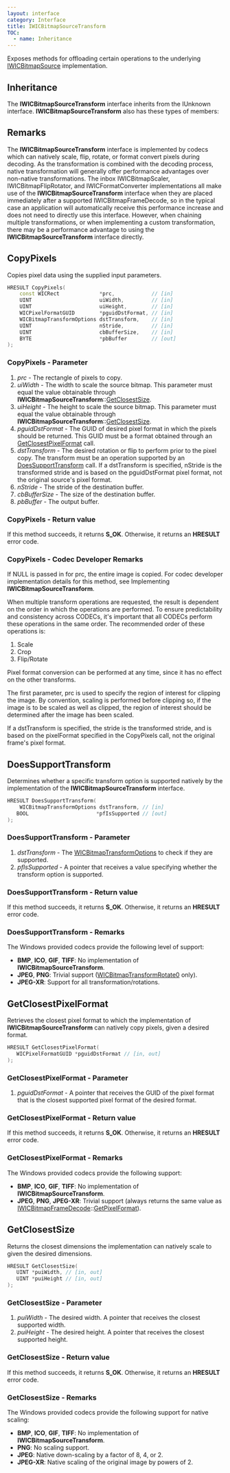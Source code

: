 ```yaml
---
layout: interface
category: Interface
title: IWICBitmapSourceTransform
TOC:
  - name: Inheritance
---
```


Exposes methods for offloading certain operations to the underlying [IWICBitmapSource][wbs] implementation.

[wbs]: IWICBitmapSource

## Inheritance

The **IWICBitmapSourceTransform** interface inherits from the IUnknown interface. **IWICBitmapSourceTransform** also has these types of members:

## Remarks

The **IWICBitmapSourceTransform** interface is implemented by codecs which can natively scale, flip, rotate, or format convert pixels during decoding. As the transformation is combined with the decoding process, native transformation will generally offer performance advantages over non-native transformations. The inbox IWICBitmapScaler, IWICBitmapFlipRotator, and IWICFormatConverter implementations all make use of the **IWICBitmapSourceTransform** interface when they are placed immediately after a supported IWICBitmapFrameDecode, so in the typical case an application will automatically receive this performance increase and does not need to directly use this interface. However, when chaining multiple transformations, or when implementing a custom transformation, there may be a performance advantage to using the **IWICBitmapSourceTransform** interface directly.

## CopyPixels

Copies pixel data using the supplied input parameters.

```cpp
HRESULT CopyPixels(
    const WICRect             *prc,            // [in]
    UINT                      uiWidth,         // [in]
    UINT                      uiHeight,        // [in]
    WICPixelFormatGUID        *pguidDstFormat, // [in]
    WICBitmapTransformOptions dstTransform,    // [in]
    UINT                      nStride,         // [in]
    UINT                      cbBufferSize,    // [in]
    BYTE                      *pbBuffer        // [out]
);
```

### CopyPixels - Parameter

[gcs]: #getclosestsize
[gcpf]: #getclosestpixelformat
[dst]: #doessupporttransform

1. _prc_ - The rectangle of pixels to copy.
2. _uiWidth_ - The width to scale the source bitmap.
   This parameter must equal the value obtainable through **IWICBitmapSourceTransform**::[GetClosestSize][gcs].
3. _uiHeight_ - The height to scale the source bitmap.
   This parameter must equal the value obtainable through **IWICBitmapSourceTransform**::[GetClosestSize][gcs].
4. _pguidDstFormat_ - The GUID of desired pixel format in which the pixels should be returned.
   This GUID must be a format obtained through an [GetClosestPixelFormat][gcpf] call.
5. _dstTransform_ - The desired rotation or flip to perform prior to the pixel copy.
   The transform must be an operation supported by an [DoesSupportTransform][dst] call.
   If a dstTransform is specified, nStride is the transformed stride and is based on the pguidDstFormat pixel format, not the original source's pixel format.
6. _nStride_ - The stride of the destination buffer.
7. _cbBufferSize_ - The size of the destination buffer.
8. _pbBuffer_ - The output buffer.

### CopyPixels - Return value

If this method succeeds, it returns **S_OK**.
Otherwise, it returns an **HRESULT** error code.

### CopyPixels - Codec Developer Remarks

If NULL is passed in for prc, the entire image is copied.
For codec developer implementation details for this method, see Implementing **IWICBitmapSourceTransform**.

When multiple transform operations are requested, the result is dependent on the order in which the operations are performed.
To ensure predictability and consistency across CODECs, it's important that all CODECs perform these operations in the same order. The recommended order of these operations is:

1. Scale
2. Crop
3. Flip/Rotate

Pixel format conversion can be performed at any time, since it has no effect on the other transforms.

The first parameter, prc is used to specify the region of interest for clipping the image.
By convention, scaling is performed before clipping so, if the image is to be scaled as well as clipped, the region of interest should be determined after the image has been scaled.

If a dstTransform is specified, the stride is the transformed stride, and is based on the pixelFormat specified in the CopyPixels call, not the original frame's pixel format.

## DoesSupportTransform

Determines whether a specific transform option is supported natively by the implementation of the **IWICBitmapSourceTransform** interface.

```cpp
HRESULT DoesSupportTransform(
    WICBitmapTransformOptions dstTransform, // [in]
   BOOL                      *pfIsSupported // [out]
);
```

### DoesSupportTransform - Parameter

[wbtfo]: WICBitmapTransformOptions

1. _dstTransform_ - The [WICBitmapTransformOptions][wbtfo] to check if they are supported.
2. _pfIsSupported_ - A pointer that receives a value specifying whether the transform option is supported.

### DoesSupportTransform - Return value

If this method succeeds, it returns **S_OK**.
Otherwise, it returns an **HRESULT** error code.

### DoesSupportTransform - Remarks

The Windows provided codecs provide the following level of support:

- **BMP**, **ICO**, **GIF**, **TIFF**: No implementation of **IWICBitmapSourceTransform**.
- **JPEG**, **PNG**: Trivial support ([WICBitmapTransformRotate0][wbtfo] only).
- **JPEG-XR**: Support for all transformation/rotations.

## GetClosestPixelFormat

Retrieves the closest pixel format to which the implementation of **IWICBitmapSourceTransform** can natively copy pixels, given a desired format.

```cpp
HRESULT GetClosestPixelFormat(
   WICPixelFormatGUID *pguidDstFormat // [in, out]
);
```

### GetClosestPixelFormat - Parameter

1. _pguidDstFormat_ - A pointer that receives the GUID of the pixel format that is the closest supported pixel format of the desired format.

### GetClosestPixelFormat - Return value

If this method succeeds, it returns **S_OK**.
Otherwise, it returns an **HRESULT** error code.

### GetClosestPixelFormat - Remarks

The Windows provided codecs provide the following support:

- **BMP**, **ICO**, **GIF**, **TIFF**: No implementation of **IWICBitmapSourceTransform**.
- **JPEG**, **PNG**, **JPEG-XR**: Trivial support (always returns the same value as [IWICBitmapFrameDecode][wbfd]::[GetPixelFormat][wbfd-gpf]).

[wbfd]: IWICBitmapFrameDecode
[wbfd-gpf]: IWICBitmapFrameDecode#getpixelformat

## GetClosestSize

Returns the closest dimensions the implementation can natively scale to given the desired dimensions.

```cpp
HRESULT GetClosestSize(
   UINT *puiWidth, // [in, out]
   UINT *puiHeight // [in, out]
);
```

### GetClosestSize - Parameter

1. _puiWidth_ - The desired width. A pointer that receives the closest supported width.
2. _puiHeight_ - The desired height. A pointer that receives the closest supported height.

### GetClosestSize - Return value

If this method succeeds, it returns **S_OK**.
Otherwise, it returns an **HRESULT** error code.

### GetClosestSize - Remarks

The Windows provided codecs provide the following support for native scaling:

- **BMP**, **ICO**, **GIF**, **TIFF**: No implementation of **IWICBitmapSourceTransform**.
- **PNG**: No scaling support.
- **JPEG**: Native down-scaling by a factor of 8, 4, or 2.
- **JPEG-XR**: Native scaling of the original image by powers of 2.
